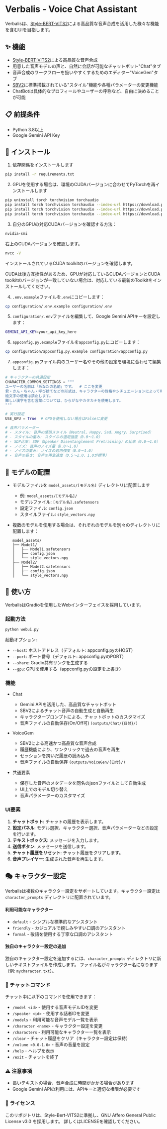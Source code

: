 # Verbalis - Voice Chat Assistant


Verbalisは、[Style-BERT-VITS2](https://github.com/litagin02/Style-Bert-VITS2)による高品質な音声合成を活用した様々な機能を含むUIを目指します。

## ✨ 機能

- [Style-BERT-VITS2](https://github.com/litagin02/Style-Bert-VITS2)による高品質な音声合成
- 用意した音声モデルの声と、自然に会話が可能なチャットボット"Chat"タブ
- 音声合成のワークフローを扱いやすくするためのエディター"VoiceGen"タブ
- [SBV2](https://github.com/litagin02/Style-Bert-VITS2)に標準搭載されている"スタイル"機能や各種パラメーターの変更機能
- ChatBotは具体的なプロフィールやユーザーの呼称など、自由に決めることが可能

## 📋 前提条件

- Python 3.8以上
- Google Gemini API Key

## 🔧 インストール

1. 依存関係をインストールします
```bash
pip install -r requirements.txt
```

2. GPUを使用する場合は、環境のCUDAバージョンに合わせてPyTorchを再インストールします
```bash
pip uninstall torch torchvision torchaudio
pip install torch torchvision torchaudio --index-url https://download.pytorch.org/whl/cu118   # CUDA 11.8の場合  
pip install torch torchvision torchaudio --index-url https://download.pytorch.org/whl/cu124   # CUDA 12.4の場合  
pip install torch torchvision torchaudio --index-url https://download.pytorch.org/whl/cu126   # CUDA 12.6の場合  
```

3. 自分のGPUの対応CUDAバージョンを確認する方法：
```bash
nvidia-smi
```
右上のCUDAバージョンを確認します。
```bash
nvcc -V
```
インストールされているCUDA toolkitのバージョンを確認します。

CUDAは後方互換性があるため、GPUが対応しているCUDAバージョンとCUDA toolkitのバージョンが一致していない場合は、対応している最新のToolkitをインストールしてください。

4. `.env.example`ファイルを`.env`にコピーします：
```bash
cp configuration/.env.example configuration/.env
```

5. `configuration/.env`ファイルを編集して、Google Gemini APIキーを設定します：
```bash
GEMINI_API_KEY=your_api_key_here
```

6. `appconfig.py.example`ファイルを`appconfig.py`にコピーします：
```bash
cp configuration/appconfig.py.example configuration/appconfig.py
```

7. `appconfig.py`ファイル内のユーザー名やその他の設定を環境に合わせて編集します：
```python
# キャラクターの共通設定
CHARACTER_COMMON_SETTINGS = """
ユーザーの名前は「あなたの名前」です。  # ここを変更
君・さん・ちゃん・呼び捨てなどの形式は、キャラクターの性格やシチュエーションによって判断して下さい。
絵文字の使用は禁止します。
難しい漢字を含む言葉については、ひらがなやカタカナを使用します。
"""

# 実行設定
USE_GPU = True  # GPUを使用しない場合はFalseに変更

# 音声パラメーター
# - スタイル: 音声の感情スタイル（Neutral、Happy、Sad、Angry、Surprised）
# - スタイルの重み: スタイルの適用強度（0.0〜1.0）
# - SDP比率: SDP（Speaker Disentanglement Pretraining）の比率（0.0〜1.0）
# - ノイズ: 音声のノイズ量（0.0〜1.0）
# - ノイズの重み: ノイズの適用強度（0.0〜1.0）
# - 音声の長さ: 音声の再生速度（0.5〜2.0、1.0が標準）
```

## 🎤 モデルの配置

- モデルファイルを `model_assets/[モデル名]` ディレクトリに配置します
   - 例: `model_assets/[モデル名]/`
   - モデルファイル: `[モデル名].safetensors`
   - 設定ファイル: `config.json`
   - スタイルファイル: `style_vectors.npy`

- 複数のモデルを使用する場合は、それぞれのモデルを別々のディレクトリに配置します：
   ```
   model_assets/
   ├── Model1/
   │   ├── Model1.safetensors
   │   ├── config.json
   │   └── style_vectors.npy
   ├── Model2/
   │   ├── Model2.safetensors
   │   ├── config.json
   │   └── style_vectors.npy
   ```

## 🚀 使い方

VerbalisはGradioを使用したWebインターフェイスを採用しています。

### 起動方法

```bash
python webui.py
```

起動オプション:
- `--host`: ホストアドレス（デフォルト: appconfig.pyのHOST）
- `--port`: ポート番号（デフォルト: appconfig.pyのPORT）
- `--share`: Gradio共有リンクを生成する
- `--gpu`: GPUを使用する（appconfig.pyの設定を上書き）

### 機能

- Chat
   - Gemini APIを活用した、高品質なチャットボット
   - SBV2によるチャット音声の自動生成と自動再生
   - キャラクタープロンプトによる、チャットボットのカスタマイズ
   - 音声ファイルの自動保存(On/Off可) `(outputs/Chat/{日付}/)`

- VoiceGem
   - SBV2による高速かつ高品質な音声合成
   - 履歴機能により、ワンクリックで過去の音声を再生
   - セッションを跨いだ履歴の読み込み
   - 音声ファイルの自動保存 `(outputs/VoiceGen/{日付}/)`

- 共通要素
   - 保存した音声のメタデータを同名のjsonファイルとして自動生成
   - UI上でのモデル切り替え
   - 音声パラメーターのカスタマイズ

### UI要素

1. **チャットボット**: チャットの履歴を表示します。
2. **設定パネル**: モデル選択、キャラクター選択、音声パラメーターなどの設定を行います。
3. **テキストボックス**: メッセージを入力します。
4. **送信ボタン**: メッセージを送信します。
5. **チャット履歴をリセット**: チャット履歴をクリアします。
6. **音声プレイヤー**: 生成された音声を再生します。 

## 🎭 キャラクター設定

Verbalisは複数のキャラクター設定をサポートしています。キャラクター設定は `character_prompts` ディレクトリに配置されています。

#### 利用可能なキャラクター

- `default` - シンプルな標準的なアシスタント
- `friendly` - カジュアルで親しみやすい口調のアシスタント
- `formal` - 敬語を使用する丁寧な口調のアシスタント

#### 独自のキャラクター設定の追加

独自のキャラクター設定を追加するには、`character_prompts` ディレクトリに新しいテキストファイルを作成します。
ファイル名がキャラクター名になります（例: `mycharacter.txt`）。

### 💬 チャットコマンド

チャット中に以下のコマンドを使用できます：

- `/model <id>` - 使用する音声モデルIDを変更
- `/speaker <id>` - 使用する話者IDを変更
- `/models` - 利用可能な音声モデル一覧を表示
- `/character <name>` - キャラクター設定を変更
- `/characters` - 利用可能なキャラクター一覧を表示
- `/clear` - チャット履歴をクリア（キャラクター設定は保持）
- `/volume <0.0-1.0>` - 音声の音量を設定
- `/help` - ヘルプを表示
- `/exit` - チャットを終了


### ⚠️ 注意事項

- 長いテキストの場合、音声合成に時間がかかる場合があります
- Google Gemini APIの利用には、APIキーと適切な権限が必要です

### 📝 ライセンス
このリポジトリは、Style-Bert-VITS2に準拠し、GNU Affero General Public License v3.0 を採用します。
詳しくはLICENSEを確認してください。


